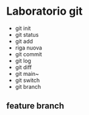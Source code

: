 # Laboratorio git

- git init
- git status
- git add
- riga nuova
- git commit
- git log
- git diff
- git main~
- git switch 
- git branch 


## feature branch
